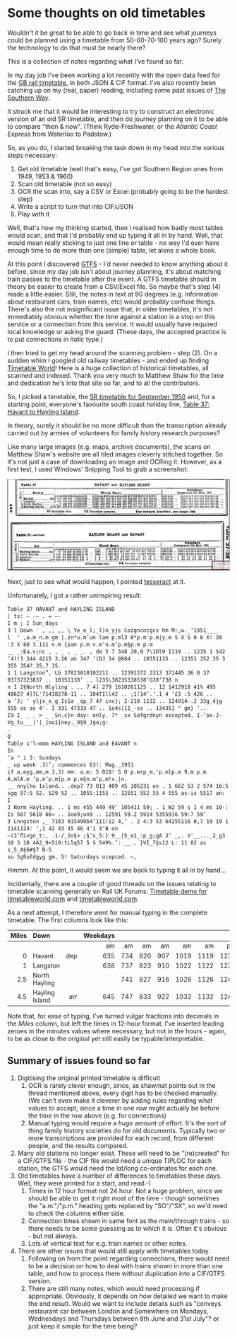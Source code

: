 # Some thoughts on old timetables

Wouldn't it be great to be able to go back in time and see what journeys could be planned using a timetable from 50-60-70-100 years ago? Surely the technology to do that must be nearly there?

This is a collection of notes regarding what I've found so far.

In my day job I've been working a lot recently with the open data feed for the [GB rail timetable](https://datafeeds.networkrail.co.uk/), in both JSON & CIF format. I've also recently been catching up on my (real, paper) reading, including some past issues of [The Southern Way](http://www.crecy.co.uk/the-southern-way).

It struck me that it would be interesting to try to construct an electronic version of an old SR timetable, and then do journey planning on it to be able to compare "then & now". (Think Ryde-Freshwater, or the *Atlantic Coast Express* from Waterloo to Padstow.)

So, as you do, I started breaking the task down in my head into the various steps necessary:

1. Get old timetable (well that's easy, I've got Southern Region ones from 1949, 1953 & 1960)
2. Scan old timetable (not so easy)
3. OCR the scan into, say a CSV or Excel (probably going to be the hardest step)
4. Write a script to turn that into CIF/JSON
5. Play with it

Well, that's how my thinking started, then I realised how badly most tables would scan, and that I'd probably end up typing it all in by hand. Well, that would mean really sticking to just one line or table - no way I'd ever have enough time to do more than one (simple) table, let alone a whole book.

At this point I discovered [GTFS](http://gtfs.org/) - I'd never needed to know anything about it before, since my day job isn't about journey planning, it's about matching train passes to the timetable after the event. A GTFS timetable should in theory be easier to create from a CSV/Excel file. So maybe that's step (4) made a little easier. Still, the notes in text at 90 degrees (e.g. information about restaurant cars, train names, etc) would probably confuse things. There's also the not insignificant issue that, in older timetables, it's not immediately obvious whether the time against a station is a stop on this service or a connection from this service. It would usually have required local knowledge or asking the guard. (These days, the accepted practice is to put connections in *italic* type.)

I then tried to get my head around the scanning problem - step (2). On a sudden whim I googled old railway timetables - and ended up finding [Timetable World](https://timetableworld.com/)! Here is a huge collection of historical timetables, all scanned and indexed. Thank you very much to Matthew Shaw for the time and dedication he's into that site so far, and to all the contributors.

So, I picked a timetable, the [SR timetable for September 1950](https://timetableworld.com/book_viewer.php?id=6) and, for a starting point, everyone's favourite south coast holiday line, [Table 37: Havant to Hayling Island](https://timetableworld.com/image_viewer.php?id=6&section_id=1752).

In theory, surely it should be no more difficult than the transcription already carried out by armies of volunteers for family history research purposes?

Like many large images (e.g. maps, archive documents), the scans on Matthew Shaw's website are all tiled images cleverly stitched together. So it's not just a case of downloading an image and OCRing it. However, as a first test, I used Windows' Snipping Tool to grab a screenshot:

![SR Sep 1950 Table 37](images/sr_195009_37.png)

Next, just to see what would happen, I pointed [tesseract](https://sourceforge.net/projects/tesseract-ocr-alt/files/tesseract-ocr-setup-3.02.02.exe/download) at it.

Unfortunately, I got a rather uninspiring result:

    Table 37 HAVANT and HAYLING ISLAND
    | ts: — -— . = —-
    I m ; I Sun_days
    3 l Down ' , ,, ,, \_Ye_e_l;_l)n_yjs Cozgncncgcs hm M:,w._‘1951____
    l  ‘ ,a.m_n.m gm |.zn*u.m‘un lam p.ml3 0*p.m'p.m|y.m S X S 0 8 X! 30 :3 X 80 3.111 n.m {pan p.m v.m‘n.m‘p.m§p.m p.m
    __ _:Ea.v;nc , , _ , _ _. , de 5 7 348 20,9 7\1Dl9 I119 .. 1235 1 S42 ‘4)!3 344 4215 3.16 an 347 ‘(DJ 34 @884 .. 10351135 .. 12351 352 35 3 355 354? 35,7 35. .
    1 1 Langston”, Lb 37823810102211 .. 12391372 2313 371445 36 B 37 93737323837 .. 10351138’ .. l23S\3823S338538‘G38‘738 n
    n I 2§North Hlyling . .. 7 4] 279 1610261125 .. 12 1412918 41% 495 40627 4]7L'71418278-11 .. 104TIll42 .. ;1!14‘.‘.1 4 ‘£3 :5 426 ..
    a ‘J; ‘ yljx_x_g_Is1a _¢p_7 47 inc}; 2-210 1132 .. 124914-.2 33g_4jg 555 as as 4'. I 331 47333 47 .. 1o4s|11_-ss .. 134351 " gm} ’..
    I9 I_ _ _ > _ _Sn.c}n-day: only. 7* _sx Safgrdnyn excepted. I-‘ox-J-Vg_tu___|‘|_]ou1{ney._9§9_]ga;g:
    . 
    Q
    Table s'l—mmm HAYLING ISLAND and EAVANT n
    In
    ‘a " i 3: Sundays
    _ up week .3)’; commences 63!: Mag._1951
    if a.myg,mm,m 3,3) mm: a.m: 5 018! S O p.mrp_m,'p.mlp.m 9.m p.m A.mlA.m ‘p.m‘p.m{p.m p.m§n.m‘p.m!v.|n.
    __ nnylhu 1sland.. .dep7 73 013 409 45 105231 on . 1 662 53 2 574 16:5 sgq 57:5 52. 529 52 .. 1055:1155 .. 12551 552 55 4 555 as-is 5517 an: I
    2 Norm Hayling. .. 1 ms 455 449 49‘ 105411 59; . 1 W2 59 s 1 4 ms 10-: Is 567 5618 66» .. 1oo9;un9 .. 12591 59.2 5914 5355916 59:7 59‘
    3 Lnngston ,_ 7163 91S499b4‘111|12 4,‘ . 2 4:3 53 64255116 0,7 19 19 1 1141124: ‘,1 42 43 45 46 4'1 4‘B on
    —(3‘ﬂivgn_t:, .1-/_2o§> ;§‘s_5:} 9__|5_e1_:p_g;gA 3‘ _,. V'__..._2_g3 10 3 10 4A2_9«5i9:tLlq57 5 S 549%.’: __., }VI_7§s12 L: 11 82 as s_5_A§6#§7 B-S 
    so Sgﬁufdgyg gm, 5! Saturdays ucepced. —,

Hmmm. At this point, it would seem we are back to typing it all in by hand...

Incidentally, there are a couple of good threads on the issues relating to timetable scanning generally on Rail UK Forums: [Timetable demo for timetableworld.com](https://www.railforums.co.uk/threads/timetable-demo-for-timetableworld-com.204918/) and [timetableworld.com](https://www.railforums.co.uk/threads/timetableworld-com.204425/).

As a next attempt, I therefore went for manual typing in the complete timetable. The first columns look like this:

|Miles|Down          |   |Weekdays|| |   |    |    |    |   |   |   |   |   |   |   |   |   |   |   |
|----:|:-------------|---:|---:|---:|---:|---:|---:|---:|---:|---:|---:|---:|---:|---:|---:|---:|---:|---:|---:|---:|
|     |              |   | am| am| am| am|  am|  am|  pm| pm| SO| pm| pm| pm| SX| SO| SX| SO| SX| SO|
|    0|Havant        |dep|635|734|820|907|1019|1119|1236|134|220|334|442|533|620|634|720|734|820|834|
|    1|Langston      |   |638|737|823|910|1022|1122|1239|137|223|337|445|536|623|637|723|737|823|837|
|  2.5|North Hayling |   |   |741|827|916|1026|1126|1243|141|227|341|449|540|627|641|727|741|827|841|
|  4.5|Hayling Island|arr|645|747|833|922|1032|1132|1249|147|233|347|455|546|633|647|733|747|833|847|

Note that, for ease of typing, I've turned vulgar fractions into decimals in the *Miles* column, but left the times in 12-hour format. I've inserted leading zeroes in the minutes values where necessary, but not in the hours - again, to be as close to the original yet still easily be typable/interpretable.

## Summary of issues found so far

1. Digitising the original printed timetable is difficult
    1. OCR is rarely clever enough, since, as shawmat points out in the thread mentioned above, every digit has to be checked manually. (We can't even make it cleverer by adding rules regarding what values to accept, since a time in one row might actually be before the time in the row above (e.g. for connections)
    2. Manual typing would require a *huge* amount of effort. It's the sort of thing family history societies do for old documents. Typically two or more transcriptions are provided for each record, from different people, and the results compared.
2. Many old stations no longer exist. These will need to be "(re)created" for a CIF/GTFS file - the CIF file would need a unique TIPLOC for each station, the GTFS would need the lat/long co-ordinates for each one.
3. Old timetables have a number of differences to timetables these days. Well, they were printed for a start, and read:-)
    1. Times in 12 hour format not 24 hour. Not a huge problem, since we should be able to get it right most of the time - though sometimes the "a.m."/"p.m." heading gets replaced by "SO"/"SX", so we'd need to check the columns either side.
    2. Connection times shown in same font as the main/through trains - so there needs to be some guessing as to which it is. Often it's obvious - but not always.
    3. Lots of vertical text for e.g. train names or other notes.
4. There are other issues that would still apply with timetables today.
    1. Following on from the point regarding connections, there would need to be a decision on how to deal with trains shown in more than one table, and how to process them without duplication into a CIF/GTFS version.
    2. There are still many notes, which would need processing if appropriate. Obviously, it depends on how detailed we want to make the end result. Would we want to include details such as "conveys restaurant car between London and Somewhere on Mondays, Wednesdays and Thursdays between 8th June and 31st July"? or just keep it simple for the time being?

